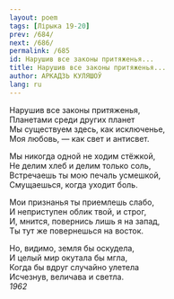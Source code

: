 ```yaml
---
layout: poem
tags: [Лірыка 19-20]
prev: /684/
next: /686/
permalink: /685
id: Нарушив все законы притяженья...
title: Нарушив все законы притяженья...
author: АРКАДЗЬ КУЛЯШОЎ
lang: ru
---
```



Нарушив все законы притяженья,  
Планетами среди других планет  
Мы существуем здесь, как исключенье,  
Моя любовь, — как свет и антисвет.  

Мы никогда одной не ходим стёжкой,  
Не делим хлеб и делим только соль,  
Встречаешь ты мою печаль усмешкой,  
Смущаешься, когда уходит боль.  

Мои признанья ты приемлешь слабо,  
И неприступен облик твой, и строг,  
И, мнится, повернись лишь я на запад,  
Ты тут же повернешься на восток.  

Но, видимо, земля бы оскудела,  
И целый мир окутала бы мгла,  
Когда бы вдруг случайно улетела  
Исчезнув, величава и светла.  
*1962*  
